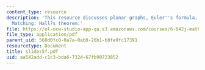 ```yaml
---
content_type: resource
description: 'This resource discusses planar graphs, Euler''s formula, and Bipartite
  Matching: Hall?s theorem.'
file: https://ol-ocw-studio-app-qa.s3.amazonaws.com/courses/6-042j-mathematics-for-computer-science-fall-2005/aa542addc1c3bda6732467fb90723852_slides5f.pdf
file_type: application/pdf
parent_uid: 560d0fc0-0a7a-0ab0-26b1-b8fe9fc17391
resourcetype: Document
title: slides5f.pdf
uid: aa542add-c1c3-bda6-7324-67fb90723852
---
```

